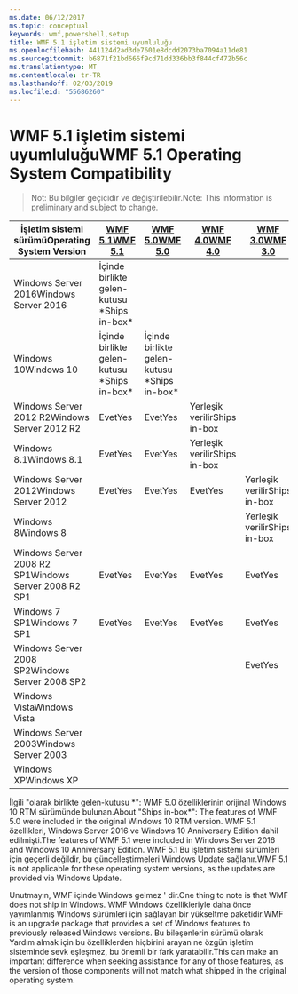```yaml
---
ms.date: 06/12/2017
ms.topic: conceptual
keywords: wmf,powershell,setup
title: WMF 5.1 işletim sistemi uyumluluğu
ms.openlocfilehash: 441124d2ad3de7601e8dcdd2073ba7094a11de81
ms.sourcegitcommit: b6871f21bd666f9cd71dd336bb3f844cf472b56c
ms.translationtype: MT
ms.contentlocale: tr-TR
ms.lasthandoff: 02/03/2019
ms.locfileid: "55686260"
---
```

# <a name="wmf-51-operating-system-compatibility"></a><span data-ttu-id="6c28c-103">WMF 5.1 işletim sistemi uyumluluğu</span><span class="sxs-lookup"><span data-stu-id="6c28c-103">WMF 5.1 Operating System Compatibility</span></span> #

> <span data-ttu-id="6c28c-104">Not: Bu bilgiler geçicidir ve değiştirilebilir.</span><span class="sxs-lookup"><span data-stu-id="6c28c-104">Note: This information is preliminary and subject to change.</span></span>

| <span data-ttu-id="6c28c-105">İşletim sistemi sürümü</span><span class="sxs-lookup"><span data-stu-id="6c28c-105">Operating System Version</span></span> | [<span data-ttu-id="6c28c-106">WMF 5.1</span><span class="sxs-lookup"><span data-stu-id="6c28c-106">WMF 5.1</span></span>](https://aka.ms/wmf51download) | [<span data-ttu-id="6c28c-107">WMF 5.0</span><span class="sxs-lookup"><span data-stu-id="6c28c-107">WMF 5.0</span></span>](https://aka.ms/wmf5download) | [<span data-ttu-id="6c28c-108">WMF 4.0</span><span class="sxs-lookup"><span data-stu-id="6c28c-108">WMF 4.0</span></span>](https://aka.ms/wmf4download) |  [<span data-ttu-id="6c28c-109">WMF 3.0</span><span class="sxs-lookup"><span data-stu-id="6c28c-109">WMF 3.0</span></span>](https://aka.ms/wmf3download) | [<span data-ttu-id="6c28c-110">WMF 2.0</span><span class="sxs-lookup"><span data-stu-id="6c28c-110">WMF 2.0</span></span>](https://aka.ms/wmf2download) |
| ------------------------ | ----------- | ----------- | ----------- | ------------ |  ------------- |
| <span data-ttu-id="6c28c-111">Windows Server 2016</span><span class="sxs-lookup"><span data-stu-id="6c28c-111">Windows Server 2016</span></span> | <span data-ttu-id="6c28c-112">İçinde birlikte gelen-kutusu \*</span><span class="sxs-lookup"><span data-stu-id="6c28c-112">Ships in-box\*</span></span> |  |  |  |  |
| <span data-ttu-id="6c28c-113">Windows 10</span><span class="sxs-lookup"><span data-stu-id="6c28c-113">Windows 10</span></span> | <span data-ttu-id="6c28c-114">İçinde birlikte gelen-kutusu \*</span><span class="sxs-lookup"><span data-stu-id="6c28c-114">Ships in-box\*</span></span> | <span data-ttu-id="6c28c-115">İçinde birlikte gelen-kutusu \*</span><span class="sxs-lookup"><span data-stu-id="6c28c-115">Ships in-box\*</span></span>  | | | |
| <span data-ttu-id="6c28c-116">Windows Server 2012 R2</span><span class="sxs-lookup"><span data-stu-id="6c28c-116">Windows Server 2012 R2</span></span>| <span data-ttu-id="6c28c-117">Evet</span><span class="sxs-lookup"><span data-stu-id="6c28c-117">Yes</span></span> | <span data-ttu-id="6c28c-118">Evet</span><span class="sxs-lookup"><span data-stu-id="6c28c-118">Yes</span></span> | <span data-ttu-id="6c28c-119">Yerleşik verilir</span><span class="sxs-lookup"><span data-stu-id="6c28c-119">Ships in-box</span></span> |  |  |
| <span data-ttu-id="6c28c-120">Windows 8.1</span><span class="sxs-lookup"><span data-stu-id="6c28c-120">Windows 8.1</span></span> | <span data-ttu-id="6c28c-121">Evet</span><span class="sxs-lookup"><span data-stu-id="6c28c-121">Yes</span></span> | <span data-ttu-id="6c28c-122">Evet</span><span class="sxs-lookup"><span data-stu-id="6c28c-122">Yes</span></span> |  <span data-ttu-id="6c28c-123">Yerleşik verilir</span><span class="sxs-lookup"><span data-stu-id="6c28c-123">Ships in-box</span></span> |  |  |
| <span data-ttu-id="6c28c-124">Windows Server 2012</span><span class="sxs-lookup"><span data-stu-id="6c28c-124">Windows Server 2012</span></span> | <span data-ttu-id="6c28c-125">Evet</span><span class="sxs-lookup"><span data-stu-id="6c28c-125">Yes</span></span> | <span data-ttu-id="6c28c-126">Evet</span><span class="sxs-lookup"><span data-stu-id="6c28c-126">Yes</span></span> | <span data-ttu-id="6c28c-127">Evet</span><span class="sxs-lookup"><span data-stu-id="6c28c-127">Yes</span></span> |  <span data-ttu-id="6c28c-128">Yerleşik verilir</span><span class="sxs-lookup"><span data-stu-id="6c28c-128">Ships in-box</span></span> | |
| <span data-ttu-id="6c28c-129">Windows 8</span><span class="sxs-lookup"><span data-stu-id="6c28c-129">Windows 8</span></span> |  |  |  | <span data-ttu-id="6c28c-130">Yerleşik verilir</span><span class="sxs-lookup"><span data-stu-id="6c28c-130">Ships in-box</span></span> | |
| <span data-ttu-id="6c28c-131">Windows Server 2008 R2 SP1</span><span class="sxs-lookup"><span data-stu-id="6c28c-131">Windows Server 2008 R2 SP1</span></span> | <span data-ttu-id="6c28c-132">Evet</span><span class="sxs-lookup"><span data-stu-id="6c28c-132">Yes</span></span> | <span data-ttu-id="6c28c-133">Evet</span><span class="sxs-lookup"><span data-stu-id="6c28c-133">Yes</span></span> | <span data-ttu-id="6c28c-134">Evet</span><span class="sxs-lookup"><span data-stu-id="6c28c-134">Yes</span></span> |  <span data-ttu-id="6c28c-135">Evet</span><span class="sxs-lookup"><span data-stu-id="6c28c-135">Yes</span></span>| <span data-ttu-id="6c28c-136">Yerleşik verilir</span><span class="sxs-lookup"><span data-stu-id="6c28c-136">Ships in-box</span></span> |
| <span data-ttu-id="6c28c-137">Windows 7 SP1</span><span class="sxs-lookup"><span data-stu-id="6c28c-137">Windows 7 SP1</span></span>  | <span data-ttu-id="6c28c-138">Evet</span><span class="sxs-lookup"><span data-stu-id="6c28c-138">Yes</span></span> | <span data-ttu-id="6c28c-139">Evet</span><span class="sxs-lookup"><span data-stu-id="6c28c-139">Yes</span></span> | <span data-ttu-id="6c28c-140">Evet</span><span class="sxs-lookup"><span data-stu-id="6c28c-140">Yes</span></span> | <span data-ttu-id="6c28c-141">Evet</span><span class="sxs-lookup"><span data-stu-id="6c28c-141">Yes</span></span> | <span data-ttu-id="6c28c-142">Yerleşik verilir</span><span class="sxs-lookup"><span data-stu-id="6c28c-142">Ships in-box</span></span> |
| <span data-ttu-id="6c28c-143">Windows Server 2008 SP2</span><span class="sxs-lookup"><span data-stu-id="6c28c-143">Windows Server 2008 SP2</span></span> | | | | <span data-ttu-id="6c28c-144">Evet</span><span class="sxs-lookup"><span data-stu-id="6c28c-144">Yes</span></span> | <span data-ttu-id="6c28c-145">Evet</span><span class="sxs-lookup"><span data-stu-id="6c28c-145">Yes</span></span> |
| <span data-ttu-id="6c28c-146">Windows Vista</span><span class="sxs-lookup"><span data-stu-id="6c28c-146">Windows Vista</span></span> | | | | | <span data-ttu-id="6c28c-147">Evet</span><span class="sxs-lookup"><span data-stu-id="6c28c-147">Yes</span></span> |
| <span data-ttu-id="6c28c-148">Windows Server 2003</span><span class="sxs-lookup"><span data-stu-id="6c28c-148">Windows Server 2003</span></span>| | | |  | <span data-ttu-id="6c28c-149">Evet</span><span class="sxs-lookup"><span data-stu-id="6c28c-149">Yes</span></span> |
| <span data-ttu-id="6c28c-150">Windows XP</span><span class="sxs-lookup"><span data-stu-id="6c28c-150">Windows XP</span></span> | | | |  | <span data-ttu-id="6c28c-151">Evet</span><span class="sxs-lookup"><span data-stu-id="6c28c-151">Yes</span></span> |


<span data-ttu-id="6c28c-152">İlgili "olarak birlikte gelen-kutusu \*": WMF 5.0 özelliklerinin orijinal Windows 10 RTM sürümünde bulunan.</span><span class="sxs-lookup"><span data-stu-id="6c28c-152">About "Ships in-box\*": The features of WMF 5.0 were included in the original Windows 10 RTM version.</span></span>
<span data-ttu-id="6c28c-153">WMF 5.1 özellikleri, Windows Server 2016 ve Windows 10 Anniversary Edition dahil edilmişti.</span><span class="sxs-lookup"><span data-stu-id="6c28c-153">The features of WMF 5.1 were included in Windows Server 2016 and Windows 10 Anniversary Edition.</span></span>
<span data-ttu-id="6c28c-154">WMF 5.1 Bu işletim sistemi sürümleri için geçerli değildir, bu güncelleştirmeleri Windows Update sağlanır.</span><span class="sxs-lookup"><span data-stu-id="6c28c-154">WMF 5.1 is not applicable for these operating system versions, as the updates are provided via Windows Update.</span></span>


<span data-ttu-id="6c28c-155">Unutmayın, WMF içinde Windows gelmez ' dir.</span><span class="sxs-lookup"><span data-stu-id="6c28c-155">One thing to note is that WMF does not ship in Windows.</span></span>
<span data-ttu-id="6c28c-156">WMF Windows özellikleriyle daha önce yayımlanmış Windows sürümleri için sağlayan bir yükseltme paketidir.</span><span class="sxs-lookup"><span data-stu-id="6c28c-156">WMF is an upgrade package that provides a set of Windows features to previously released Windows versions.</span></span>
<span data-ttu-id="6c28c-157">Bu bileşenlerin sürümü olarak Yardım almak için bu özelliklerden hiçbirini arayan ne özgün işletim sisteminde sevk eşleşmez, bu önemli bir fark yaratabilir.</span><span class="sxs-lookup"><span data-stu-id="6c28c-157">This can make an important difference when seeking assistance for any of those features, as the version of those components will not match what shipped in the original operating system.</span></span>
